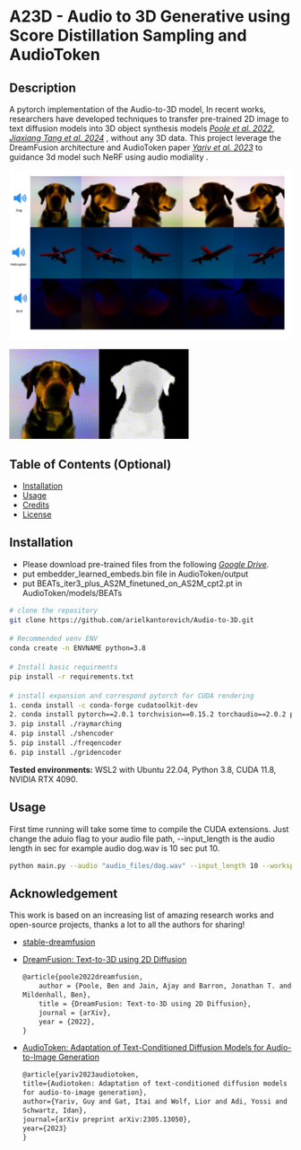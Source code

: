 # A23D - Audio to 3D Generative using Score Distillation Sampling and AudioToken

## Description

A pytorch implementation of the Audio-to-3D model, In
recent works, researchers have developed techniques to transfer pre-trained 2D
image to text diffusion models into 3D object synthesis models [*Poole et al. 2022*](https://dreamfusion3d.github.io/), [*Jiaxiang Tang et al. 2024*](https://dreamgaussian.github.io/) , without any 3D data. This project leverage the DreamFusion architecture and AudioToken paper [*Yariv et al. 2023*](https://pages.cs.huji.ac.il/adiyoss-lab/AudioToken/) to guidance 3d model such NeRF using audio modiality .

![results](tets/results.jpg)

![dog](tets/output.gif)


## Table of Contents (Optional)
- [Installation](#installation)
- [Usage](#usage)
- [Credits](#credits)
- [License](#license)

## Installation
* Please download pre-trained files from the following [*Google Drive*](https://drive.google.com/drive/u/0/folders/1tVb5trH-syv6M6KI__ftLymA0r5ICCqu).
* put embedder_learned_embeds.bin file in AudioToken/output
* put BEATs_iter3_plus_AS2M_finetuned_on_AS2M_cpt2.pt in AudioToken/models/BEATs
```bash
# clone the repository
git clone https://github.com/arielkantorovich/Audio-to-3D.git

# Recommended venv ENV
conda create -n ENVNAME python=3.8

# Install basic requirments
pip install -r requirements.txt

# install expansion and correspond pytorch for CUDA rendering
1. conda install -c conda-forge cudatoolkit-dev
2. conda install pytorch==2.0.1 torchvision==0.15.2 torchaudio==2.0.2 pytorch-cuda=11.8 -c pytorch -c nvidia
3. pip install ./raymarching
4. pip install ./shencoder
5. pip install ./freqencoder
6. pip install ./gridencoder
```

**Tested environments:** WSL2 with Ubuntu 22.04, Python 3.8, CUDA 11.8, NVIDIA RTX 4090.

## Usage
First time running will take some time to compile the CUDA extensions.
Just change the aduio flag to your audio file path, --input_length is the audio length in sec for example audio dog.wav is 10 sec put 10.
```bash
python main.py --audio "audio_files/dog.wav" --input_length 10 --workspace trial_audioToken_dog --hf_key CompVis/stable-diffusion-v1-4 -O
```
## Acknowledgement
This work is based on an increasing list of amazing research works and open-source projects, thanks a lot to all the authors for sharing!

* [stable-dreamfusion](https://github.com/ashawkey/stable-dreamfusion/tree/main)

* [DreamFusion: Text-to-3D using 2D Diffusion](https://dreamfusion3d.github.io/)
    ```
    @article{poole2022dreamfusion,
        author = {Poole, Ben and Jain, Ajay and Barron, Jonathan T. and Mildenhall, Ben},
        title = {DreamFusion: Text-to-3D using 2D Diffusion},
        journal = {arXiv},
        year = {2022},
    }
    ```

* [AudioToken: Adaptation of Text-Conditioned Diffusion Models for Audio-to-Image Generation](https://dreamfusion3d.github.io/)
    ```
    @article{yariv2023audiotoken,
  title={Audiotoken: Adaptation of text-conditioned diffusion models for audio-to-image generation},
  author={Yariv, Guy and Gat, Itai and Wolf, Lior and Adi, Yossi and Schwartz, Idan},
  journal={arXiv preprint arXiv:2305.13050},
  year={2023}
    }
    ```